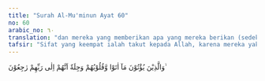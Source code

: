 ```yaml
---
title: "Surah Al-Mu'minun Ayat 60"
no: 60
arabic_no: ٦٠
translation: "dan mereka yang memberikan apa yang mereka berikan (sedekah) dengan hati penuh rasa takut (karena mereka tahu) bahwa sesungguhnya mereka akan kembali kepada Tuhannya,"
tafsir: "Sifat yang keempat ialah takut kepada Allah, karena mereka yakin akan kembali kepada-Nya pada hari berhisab di mana akan diperhitungkan segala amal perbuatan manusia. Meskipun mereka telah mengerjakan segala perintah Tuhan dan menjauhi segala larangan-Nya dan menafkahkan hartanya di jalan Allah, namun mereka merasa takut kalau-kalau amal baik mereka tidak diterima, karena mungkin ada di dalamnya unsur-unsur riya' atau lainnya yang menyebabkan ditolaknya amal itu. Oleh sebab itu mereka selalu terdorong untuk selanjutnya berbuat baik karena kalau amal yang sebelumnya tidak diterima, mungkin amal yang sesudah itu menjadi amal yang makbul yang diberi ganjaran yang berlipat ganda.\n\nDalam hadis yang diriwayatkan Ibnu Abi hatim dari 'Aisyah pernah bertanya kepada Nabi:\n\nSiti Aisyah pernah bertanya kepada Rasulullah mengenai ayat ini (alladzina yu'tuna ma ataw waqulubuhum wajilah), apakah yang dimaksud dengan ayat ini ialah orang berzina dan meminum khamar atau mencuri, dan karena itu ia takut kepada Tuhan dan siksa-Nya? Pertanyaan ini dijawab oleh Rasulullah, \"Bukan demikian maksudnya, hai puteri Abu Bakar as-shiddiq. Yang dimaksud dalam ayat ini ialah orang-orang yang mengerjakan salat, berpuasa dan menafkahkan hartanya, namun dia merasa takut kalau-kalau amalnya itu termasuk amal yang tidak diterima (mardud). (Riwayat Ahmad dan at-Tirmidzi)"
---
```

وَالَّذِيْنَ يُؤْتُوْنَ مَآ اٰتَوْا وَّقُلُوْبُهُمْ وَجِلَةٌ اَنَّهُمْ اِلٰى رَبِّهِمْ رٰجِعُوْنَ ۙ